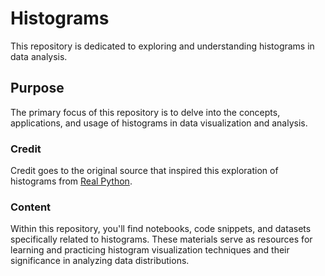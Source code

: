 # Histograms

This repository is dedicated to exploring and understanding histograms in data analysis.

## Purpose
The primary focus of this repository is to delve into the concepts, applications, and usage of histograms in data visualization and analysis.

### Credit
Credit goes to the original source that inspired this exploration of histograms from [Real Python](https://realpython.com).

### Content
Within this repository, you'll find notebooks, code snippets, and datasets specifically related to histograms. These materials serve as resources for learning and practicing histogram visualization techniques and their significance in analyzing data distributions.
